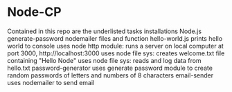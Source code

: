 # Node-CP
Contained in this repo are the underlisted tasks
installations
    Node.js
    generate-password
    nodemailer
files and function
    hello-world.js
        prints hello world to console
        uses node http module: runs a server on local computer at port 3000,  http://localhost:3000
        uses node file sys: creates welcome.txt file containing "Hello Node"
        uses node file sys: reads and log data from hello.txt
    password-generator
        uses generate password module to create random passwords of letters and numbers of 8 characters
    email-sender
        uses nodemailer to send email
